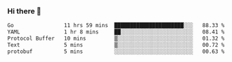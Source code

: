 ### Hi there 👋

<!--
**yeya24/yeya24** is a ✨ _special_ ✨ repository because its `README.md` (this file) appears on your GitHub profile.

Here are some ideas to get you started:

- 🔭 I’m currently working on ...
- 🌱 I’m currently learning ...
- 👯 I’m looking to collaborate on ...
- 🤔 I’m looking for help with ...
- 💬 Ask me about ...
- 📫 How to reach me: ...
- 😄 Pronouns: ...
- ⚡ Fun fact: ...
-->

<!--START_SECTION:waka-->

```txt
Go                11 hrs 59 mins  ██████████████████████░░░   88.33 %
YAML              1 hr 8 mins     ██░░░░░░░░░░░░░░░░░░░░░░░   08.41 %
Protocol Buffer   10 mins         ▒░░░░░░░░░░░░░░░░░░░░░░░░   01.32 %
Text              5 mins          ▒░░░░░░░░░░░░░░░░░░░░░░░░   00.72 %
protobuf          5 mins          ░░░░░░░░░░░░░░░░░░░░░░░░░   00.63 %
```

<!--END_SECTION:waka-->

